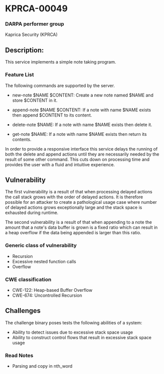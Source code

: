 # KPRCA-00049

### DARPA performer group
Kaprica Security (KPRCA)

## Description:

This service implements a simple note taking program.

### Feature List

The following commands are supported by the server.

  * new-note $NAME $CONTENT: Create a new note named $NAME and store $CONTENT in it.

  * append-note $NAME $CONTENT: If a note with name $NAME exists then append $CONTENT to its content.

  * delete-note $NAME: If a note with name $NAME exists then delete it.

  * get-note $NAME: If a note with name $NAME exists then return its contents.

In order to provide a responsive interface this service delays the running of
both the delete and append actions until they are necessarily needed by the
result of some other command. This cuts down on processing time and provides
the user with a fluid and intuitive experience.

## Vulnerability

The first vulnerability is a result of that when processing delayed actions the
call stack grows with the order of delayed actions. It is therefore possible
for an attacker to create a pathological usage case where number of delayed
actions grows exceptionally large and the stack space is exhausted during
runtime.

The second vulnerability is a result of that when appending to a note the
amount that a note's data buffer is grown is a fixed ratio which can result in
a heap overflow if the data being appended is larger than this ratio.

### Generic class of vulnerability

  * Recursion
  * Excessive nested function calls
  * Overflow

### CWE classification

  * CWE-122: Heap-based Buffer Overflow
  * CWE-674: Uncontrolled Recursion

## Challenges

The challenge binary poses tests the following abilities of a system:

  * Ability to detect issues due to excessive stack space usage
  * Ability to construct control flows that result in excessive stack space usage


### Read Notes

* Parsing and copy in nth_word